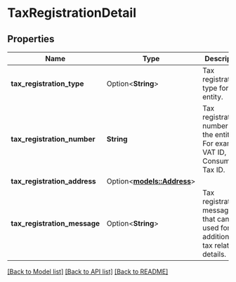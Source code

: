 # TaxRegistrationDetail

## Properties

Name | Type | Description | Notes
------------ | ------------- | ------------- | -------------
**tax_registration_type** | Option<**String**> | Tax registration type for the entity. | [optional]
**tax_registration_number** | **String** | Tax registration number for the entity. For example, VAT ID, Consumption Tax ID. | 
**tax_registration_address** | Option<[**models::Address**](Address.md)> |  | [optional]
**tax_registration_message** | Option<**String**> | Tax registration message that can be used for additional tax related details. | [optional]

[[Back to Model list]](../README.md#documentation-for-models) [[Back to API list]](../README.md#documentation-for-api-endpoints) [[Back to README]](../README.md)


